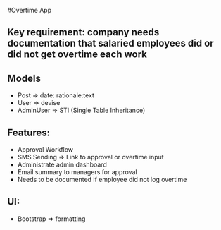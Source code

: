 #Overtime App

## Key requirement: company needs documentation that salaried employees did or did not get overtime each work

## Models
- Post => date: rationale:text
- User => devise
- AdminUser => STI (Single Table Inheritance)

## Features:
- Approval Workflow
- SMS Sending => Link to approval or overtime input
- Administrate admin dashboard
- Email summary to managers for approval
- Needs to be documented if employee did not log overtime

## UI:
- Bootstrap => formatting
